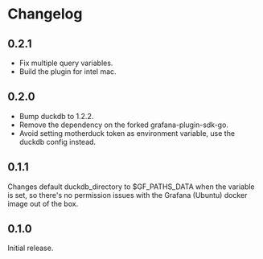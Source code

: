 # Changelog


## 0.2.1
- Fix multiple query variables.
- Build the plugin for intel mac.

## 0.2.0

- Bump duckdb to 1.2.2.
- Remove the dependency on the forked grafana-plugin-sdk-go.
- Avoid setting motherduck token as environment variable, use the duckdb config instead. 

## 0.1.1 
Changes default duckdb_directory to $GF_PATHS_DATA when the variable is set, so there's no permission issues with the Grafana (Ubuntu) docker image out of the box. 


## 0.1.0 

Initial release.
